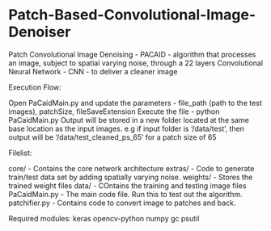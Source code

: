# Patch-Based-Convolutional-Image-Denoiser
Patch Convolutional Image Denoising - PACAID - algorithm that processes an image, subject to spatial varying noise, through a 22 layers Convolutional Neural Network - CNN - to deliver a cleaner image

Execution Flow:

Open PaCaidMain.py and update the parameters - file_path (path to the test images), patchSize, fileSaveExtension
Execute the file - python PaCaidMain.py
Output will be stored in a new folder located at the same base location as the input images. e.g if input folder is ‘/data/test’, then 
output will be ‘/data/test_cleaned_ps_65’ for a patch size of 65

Filelist:

core/ - Contains the core network architecture
extras/ - Code to generate train/test data set by adding spatially varying noise.
weights/ - Stores the trained weight files
data/ - COntains the training and testing image files
PaCaidMain.py - The main code file. Run this to test out the algorithm.
patchifier.py - Contains code to convert image to patches and back.

Required modules:
keras
opencv-python
numpy
gc
psutil
